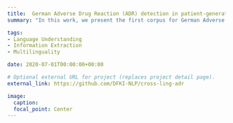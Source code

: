 ```yaml
---
title:  German Adverse Drug Reaction (ADR) detection in patient-generated content
summary: "In this work, we present the first corpus for German Adverse Drug Reaction (ADR) detection in patient-generated content. The data consists of 4,169 binary annotated documents from a German patient forum, where users talk about health issues and get advice from medical doctors. As is common in social media data in this domain, the class labels of the corpus are very imbalanced. This and a high topic imbalance make it a very challenging dataset, since often, the same symptom can have several causes and is not always related to a medication intake. We aim to encourage further multi-lingual efforts in the domain of ADR detection. More info: https://aclanthology.org/2022.lrec-1.388/"

tags:
- Language Understanding
- Information Extraction
- Multilinguality 

date: 2020-07-01T00:00:00+00:00

# Optional external URL for project (replaces project detail page).
external_link: https://github.com/DFKI-NLP/cross-ling-adr

image:
  caption: 
  focal_point: Center
---
```

